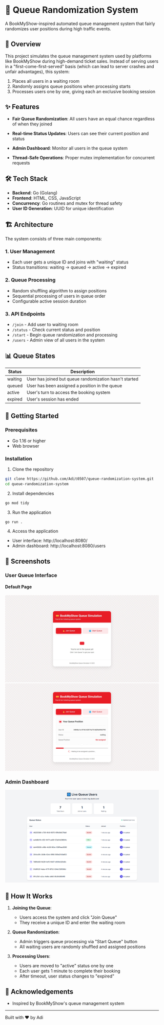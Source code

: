 # 🎫 Queue Randomization System

A BookMyShow-inspired automated queue management system that fairly randomizes user positions during high traffic events.


## 📖 Overview

This project simulates the queue management system used by platforms like BookMyShow during high-demand ticket sales. Instead of serving users in a "first-come-first-served" basis (which can lead to server crashes and unfair advantages), this system:

1. Places all users in a waiting room
2. Randomly assigns queue positions when processing starts
3. Processes users one by one, giving each an exclusive booking session

## ✨ Features

- **Fair Queue Randomization**: All users have an equal chance regardless of when they joined
- **Real-time Status Updates**: Users can see their current position and status
- **Admin Dashboard**: Monitor all users in the queue system

- **Thread-Safe Operations**: Proper mutex implementation for concurrent requests

## 🛠️ Tech Stack

- **Backend**: Go (Golang)
- **Frontend**: HTML, CSS, JavaScript
- **Concurrency**: Go routines and mutex for thread safety
- **User ID Generation**: UUID for unique identification

## 🏗️ Architecture

The system consists of three main components:

### 1. User Management
- Each user gets a unique ID and joins with "waiting" status
- Status transitions: waiting → queued → active → expired

### 2. Queue Processing
- Random shuffling algorithm to assign positions
- Sequential processing of users in queue order
- Configurable active session duration

### 3. API Endpoints
- `/join` - Add user to waiting room
- `/status` - Check current status and position
- `/start` - Begin queue randomization and processing
- `/users` - Admin view of all users in the system

## 📊 Queue States

| Status  | Description |
|---------|-------------|
| waiting | User has joined but queue randomization hasn't started |
| queued  | User has been assigned a position in the queue |
| active  | User's turn to access the booking system |
| expired | User's session has ended |

## 🚀 Getting Started

### Prerequisites
- Go 1.16 or higher
- Web browser

### Installation

1. Clone the repository
```bash
git clone https://github.com/Adit0507/queue-randomization-system.git
cd queue-randomization-system
```

2. Install dependencies
```bash
go mod tidy
```

3. Run the application
```bash
go run .
```

4. Access the application
- User interface: http://localhost:8080/
- Admin dashboard: http://localhost:8080/users

## 📱 Screenshots

### User Queue Interface

#### Default Page
<img src="./assets/main.jpeg" />
<img src="./assets/image.png" />

### Admin Dashboard
<img src="./assets/screencapture-localhost-8080-users-2025-04-24-22_20_00.png" />

## 🔄 How It Works

1. **Joining the Queue**:
   - Users access the system and click "Join Queue"
   - They receive a unique ID and enter the waiting room
   
2. **Queue Randomization**:
   - Admin triggers queue processing via "Start Queue" button
   - All waiting users are randomly shuffled and assigned positions
   
3. **Processing Users**:
   - Users are moved to "active" status one by one
   - Each user gets 1 minute to complete their booking
   - After timeout, user status changes to "expired"


## 🙏 Acknowledgements

- Inspired by BookMyShow's queue management system


---

Built with ❤️ by Adi